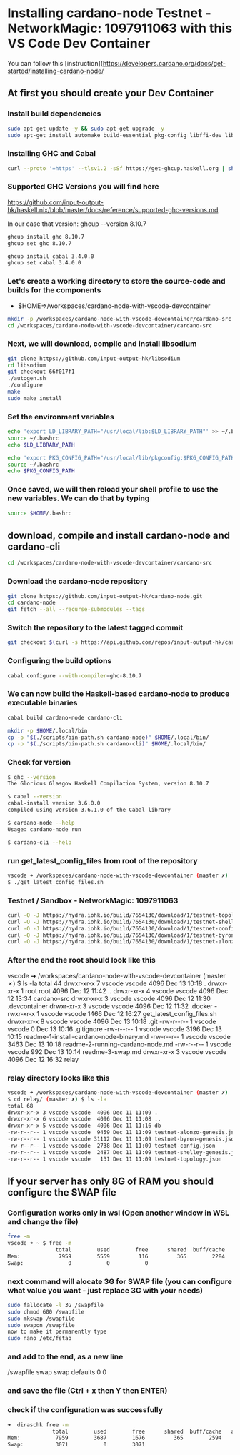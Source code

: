 # Installing cardano-node Testnet - NetworkMagic: 1097911063 with this VS Code Dev Container

You can follow this [instruction](https://developers.cardano.org/docs/get-started/installing-cardano-node/

## At first you should create your Dev Container

### Install build dependencies

```bash
sudo apt-get update -y && sudo apt-get upgrade -y
sudo apt-get install automake build-essential pkg-config libffi-dev libgmp-dev libssl-dev libtinfo-dev libsystemd-dev zlib1g-dev make g++ tmux git jq wget libncursesw5 libtool autoconf -y
```

### Installing GHC and Cabal

```bash
curl --proto '=https' --tlsv1.2 -sSf https://get-ghcup.haskell.org | sh
```

### Supported GHC Versions you will find here

https://github.com/input-output-hk/haskell.nix/blob/master/docs/reference/supported-ghc-versions.md

In our case that version: ghcup --version 8.10.7

```bash
ghcup install ghc 8.10.7
ghcup set ghc 8.10.7

ghcup install cabal 3.4.0.0
ghcup set cabal 3.4.0.0
```

### Let's create a working directory to store the source-code and builds for the components

- $HOME=>/workspaces/cardano-node-with-vscode-devcontainer

```bash
mkdir -p /workspaces/cardano-node-with-vscode-devcontainer/cardano-src
cd /workspaces/cardano-node-with-vscode-devcontainer/cardano-src
```

### Next, we will download, compile and install libsodium

```bash
git clone https://github.com/input-output-hk/libsodium
cd libsodium
git checkout 66f017f1
./autogen.sh
./configure
make
sudo make install
```

### Set the environment variables

```bash
echo 'export LD_LIBRARY_PATH="/usr/local/lib:$LD_LIBRARY_PATH"' >> ~/.bashrc
source ~/.bashrc 
echo $LD_LIBRARY_PATH

echo 'export PKG_CONFIG_PATH="/usr/local/lib/pkgconfig:$PKG_CONFIG_PATH"' >> ~/.bashrc
source ~/.bashrc 
echo $PKG_CONFIG_PATH
```

### Once saved, we will then reload your shell profile to use the new variables. We can do that by typing

```bash
source $HOME/.bashrc
```

## download, compile and install cardano-node and cardano-cli

```bash
cd /workspaces/cardano-node-with-vscode-devcontainer/cardano-src
```

### Download the cardano-node repository

```bash
git clone https://github.com/input-output-hk/cardano-node.git
cd cardano-node
git fetch --all --recurse-submodules --tags
```

### Switch the repository to the latest tagged commit

```bash
git checkout $(curl -s https://api.github.com/repos/input-output-hk/cardano-node/releases/latest | jq -r .tag_name)
```

### Configuring the build options

```bash
cabal configure --with-compiler=ghc-8.10.7
```

### We can now build the Haskell-based cardano-node to produce executable binaries

```bash
cabal build cardano-node cardano-cli
```

```bash
mkdir -p $HOME/.local/bin
cp -p "$(./scripts/bin-path.sh cardano-node)" $HOME/.local/bin/
cp -p "$(./scripts/bin-path.sh cardano-cli)" $HOME/.local/bin/
```

### Check for version

```bash
$ ghc --version
The Glorious Glasgow Haskell Compilation System, version 8.10.7
```

```bash
$ cabal --version
cabal-install version 3.6.0.0
compiled using version 3.6.1.0 of the Cabal library
```

```bash
$ cardano-node --help
Usage: cardano-node run
```

```bash
$ cardano-cli --help
```

### run get_latest_config_files from root of the repository

```bash
vscode ➜ /workspaces/cardano-node-with-vscode-devcontainer (master ✗) 
$ ./get_latest_config_files.sh 
```

### Testnet / Sandbox​ - NetworkMagic: 1097911063

```bash
curl -O -J https://hydra.iohk.io/build/7654130/download/1/testnet-topology.json
curl -O -J https://hydra.iohk.io/build/7654130/download/1/testnet-shelley-genesis.json
curl -O -J https://hydra.iohk.io/build/7654130/download/1/testnet-config.json
curl -O -J https://hydra.iohk.io/build/7654130/download/1/testnet-byron-genesis.json
curl -O -J https://hydra.iohk.io/build/7654130/download/1/testnet-alonzo-genesis.json
```

### After the end the root should look like this

vscode ➜ /workspaces/cardano-node-with-vscode-devcontainer (master ✗) $ ls -la
total 44
drwxr-xr-x 7 vscode vscode 4096 Dec 13 10:18 .
drwxr-xr-x 1 root   root   4096 Dec 12 11:42 ..
drwxr-xr-x 4 vscode vscode 4096 Dec 12 13:34 cardano-src
drwxr-xr-x 3 vscode vscode 4096 Dec 12 11:30 .devcontainer
drwxr-xr-x 3 vscode vscode 4096 Dec 12 11:32 .docker
-rwxr-xr-x 1 vscode vscode 1466 Dec 12 16:27 get_latest_config_files.sh
drwxr-xr-x 8 vscode vscode 4096 Dec 13 10:18 .git
-rw-r--r-- 1 vscode vscode    0 Dec 13 10:16 .gitignore
-rw-r--r-- 1 vscode vscode 3196 Dec 13 10:15 readme-1-install-cardano-node-binary.md
-rw-r--r-- 1 vscode vscode 3463 Dec 13 10:18 readme-2-running-cardano-node.md
-rw-r--r-- 1 vscode vscode  992 Dec 13 10:14 readme-3-swap.md
drwxr-xr-x 3 vscode vscode 4096 Dec 12 16:32 relay

### relay directory looks like this

```bash
vscode ➜ /workspaces/cardano-node-with-vscode-devcontainer (master ✗) 
$ cd relay/ (master ✗) $ ls -la
total 68
drwxr-xr-x 3 vscode vscode  4096 Dec 11 11:09 .
drwxr-xr-x 6 vscode vscode  4096 Dec 11 11:08 ..
drwxr-xr-x 5 vscode vscode  4096 Dec 11 11:16 db
-rw-r--r-- 1 vscode vscode  9459 Dec 11 11:09 testnet-alonzo-genesis.json
-rw-r--r-- 1 vscode vscode 31112 Dec 11 11:09 testnet-byron-genesis.json
-rw-r--r-- 1 vscode vscode  2738 Dec 11 11:09 testnet-config.json
-rw-r--r-- 1 vscode vscode  2487 Dec 11 11:09 testnet-shelley-genesis.json
-rw-r--r-- 1 vscode vscode   131 Dec 11 11:09 testnet-topology.json
```

## If your server has only 8G of RAM you should configure the SWAP file

### Configuration works only in wsl (Open another window in WSL and change the file)

```bash
free -m
vscode ➜ ~ $ free -m
               total        used        free      shared  buff/cache   available
Mem:            7959        5559         116         365        2284        1740
Swap:              0           0           0
```

### next command will alocate 3G for SWAP file (you can configure what value you want - just replace 3G with your needs)

```bash
sudo fallocate -l 3G /swapfile
sudo chmod 600 /swapfile
sudo mkswap /swapfile
sudo swapon /swapfile
now to make it permanently type
sudo nano /etc/fstab
```

### and add to the end, as a new line

/swapfile swap swap defaults 0 0

### and save the file (Ctrl + x then Y then ENTER)

### check if the configuration was successfully

```bash
➜  diraschk free -m
              total        used        free      shared  buff/cache   available
Mem:           7959        3687        1676         365        2594        3611
Swap:          3071           0        3071
```
